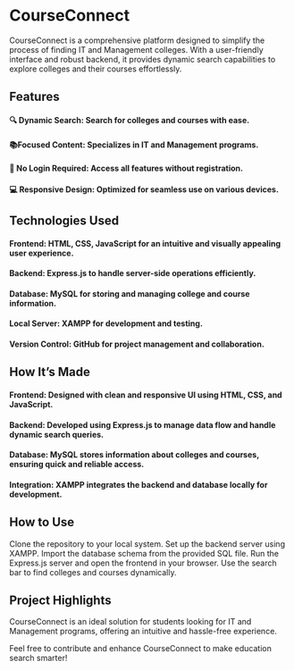 # CourseConnect
CourseConnect is a comprehensive platform designed to simplify the process of finding IT and Management colleges. With a user-friendly interface and robust backend, it provides dynamic search capabilities to explore colleges and their courses effortlessly.

## Features
#### 🔍 Dynamic Search: Search for colleges and courses with ease.
#### 📚Focused Content: Specializes in IT and Management programs.
#### 🚪 No Login Required: Access all features without registration.
#### 💻 Responsive Design: Optimized for seamless use on various devices.

## Technologies Used
#### Frontend: HTML, CSS, JavaScript for an intuitive and visually appealing user experience.
#### Backend: Express.js to handle server-side operations efficiently.
#### Database: MySQL for storing and managing college and course information.
#### Local Server: XAMPP for development and testing.
#### Version Control: GitHub for project management and collaboration.

## How It’s Made
#### Frontend: Designed with clean and responsive UI using HTML, CSS, and JavaScript.
#### Backend: Developed using Express.js to manage data flow and handle dynamic search queries.
#### Database: MySQL stores information about colleges and courses, ensuring quick and reliable access.
#### Integration: XAMPP integrates the backend and database locally for development.

## How to Use
Clone the repository to your local system.
Set up the backend server using XAMPP.
Import the database schema from the provided SQL file.
Run the Express.js server and open the frontend in your browser.
Use the search bar to find colleges and courses dynamically.

## Project Highlights
CourseConnect is an ideal solution for students looking for IT and Management programs, offering an intuitive and hassle-free experience.

Feel free to contribute and enhance CourseConnect to make education search smarter! 
